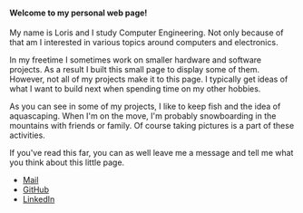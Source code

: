 

#### Welcome to my personal web page!

My name is Loris and I study Computer Engineering. 
Not only because of that am I interested in various topics around computers and electronics.

In my freetime I sometimes work on smaller hardware and software projects.
As a result I built this small page to display some of them. 
However, not all of my projects make it to this page.
I typically get ideas of what I want to build next when spending time on my other hobbies.

As you can see in some of my projects, I like to keep fish and the idea of aquascaping.
When I'm on the move, I'm probably snowboarding in the mountains with friends or family.
Of course taking pictures is a part of these activities.

If you've read this far, you can as well leave me a message and tell me what you think about this little page.

- [Mail](placeholder@domain.mail)
- [GitHub](https://github.com/lm4552)
- [LinkedIn](./)